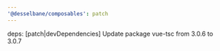 ```yaml
---
'@desselbane/composables': patch
---
```


deps: [patch|devDependencies] Update package vue-tsc from 3.0.6 to 3.0.7
